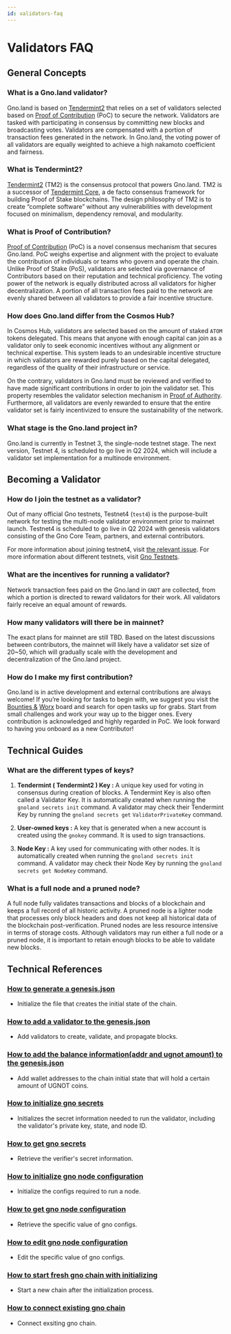 ```yaml
---
id: validators-faq
---
```


# Validators FAQ

## General Concepts

### What is a Gno.land validator?

Gno.land is based on [Tendermint2](https://docs.gno.land/concepts/tendermint2) that relies on a set of validators selected based on [Proof of Contribution](https://docs.gno.land/concepts/proof-of-contribution) (PoC) to secure the network. Validators are tasked with participating in consensus by committing new blocks and broadcasting votes. Validators are compensated with a portion of transaction fees generated in the network. In Gno.land, the voting power of all validators are equally weighted to achieve a high nakamoto coefficient and fairness.

### What is Tendermint2?

[Tendermint2](https://docs.gno.land/concepts/tendermint2) (TM2) is the consensus protocol that powers Gno.land. TM2 is a successor of [Tendermint Core](https://github.com/tendermint/tendermint2), a de facto consensus framework for building Proof of Stake blockchains. The design philosophy of TM2 is to create “complete software” without any vulnerabilities with development focused on minimalism, dependency removal, and modularity.

### What is Proof of Contribution?

[Proof of Contribution](https://docs.gno.land/concepts/proof-of-contribution) (PoC) is a novel consensus mechanism that secures Gno.land. PoC weighs expertise and alignment with the project to evaluate the contribution of individuals or teams who govern and operate the chain. Unlike Proof of Stake (PoS), validators are selected via governance of Contributors based on their reputation and technical proficiency. The voting power of the network is equally distributed across all validators for higher decentralization. A portion of all transaction fees paid to the network are evenly shared between all validators to provide a fair incentive structure.

### How does Gno.land differ from the Cosmos Hub?

In Cosmos Hub, validators are selected based on the amount of staked `ATOM` tokens delegated. This means that anyone with enough capital can join as a validator only to seek economic incentives without any alignment or technical expertise. This system leads to an undesirable incentive structure in which validators are rewarded purely based on the capital delegated, regardless of the quality of their infrastructure or service.

On the contrary, validators in Gno.land must be reviewed and verified to have made significant contributions in order to join the validator set. This property resembles the validator selection mechanism in [Proof of Authority](https://openethereum.github.io/Proof-of-Authority-Chains). Furthermore, all validators are evenly rewarded to ensure that the entire validator set is fairly incentivized to ensure the sustainability of the network.

### What stage is the Gno.land project in?

Gno.land is currently in Testnet 3, the single-node testnet stage. The next version, Testnet 4, is scheduled to go live in Q2 2024, which will include a validator set implementation for a multinode environment.

## Becoming a Validator

### How do I join the testnet as a validator?

Out of many official Gno testnets, Testnet4 (`test4`) is the purpose-built network for testing the multi-node validator environment prior to mainnet launch. Testnet4 is scheduled to go live in Q2 2024 with genesis validators consisting of the Gno Core Team, partners, and external contributors.

For more information about joining testnet4, visit [the relevant issue](https://github.com/gnolang/hackerspace/issues/69). For more information about different testnets, visit [Gno Testnets](https://docs.gno.land/concepts/testnets).

### What are the incentives for running a validator?

Network transaction fees paid on the Gno.land in `GNOT` are collected, from which a portion is directed to reward validators for their work. All validators fairly receive an equal amount of rewards.

### How many validators will there be in mainnet?

The exact plans for mainnet are still TBD. Based on the latest discussions between contributors, the mainnet will likely have a validator set size of 20~50, which will gradually scale with the development and decentralization of the Gno.land project.

### How do I make my first contribution?

Gno.land is in active development and external contributions are always welcome! If you’re looking for tasks to begin with, we suggest you visit the [Bounties &](https://github.com/orgs/gnolang/projects/35/views/3) [Worx](https://github.com/orgs/gnolang/projects/35/views/3) board and search for open tasks up for grabs. Start from small challenges and work your way up to the bigger ones. Every contribution is acknowledged and highly regarded in PoC. We look forward to having you onboard as a new Contributor!

## Technical Guides

### What are the different types of keys?

1. **Tendermint ( Tendermint2 ) Key :** A unique key used for voting in consensus during creation of blocks. A Tendermint Key is also often called a Validator Key. It is automatically created when running the `gnoland secrets init` command. A validator may check their Tendermint Key by running the `gnoland secrets get` `ValidatorPrivateKey` command.

2. **User-owned keys :** A key that is generated when a new account is created using the `gnokey` command. It is used to sign transactions.

3. **Node Key :** A key used for communicating with other nodes. It is automatically created when running the `gnoland secrets init` command. A validator may check their Node Key by running the `gnoland secrets get NodeKey` command.

### What is a full node and a pruned node?

A full node fully validates transactions and blocks of a blockchain and keeps a full record of all historic activity. A pruned node is a lighter node that processes only block headers and does not keep all historical data of the blockchain post-verification. Pruned nodes are less resource intensive in terms of storage costs. Although validators may run either a full node or a pruned node, it is important to retain enough blocks to be able to validate new blocks.

## Technical References

### [How to generate a genesis.json](../../gno-tooling/cli/gnoland.md#gnoland-genesis-generate-flags)

- Initialize the file that creates the initial state of the chain.

### [How to add a validator to the genesis.json](../../gno-tooling/cli/gnoland.md#gnoland-genesis-validator-add-flags)

- Add validators to create, validate, and propagate blocks.

### [How to add the balance information(addr and ugnot amount) to the genesis.json](../../gno-tooling/cli/gnoland.md#gnoland-genesis-balances-add-flags)

- Add wallet addresses to the chain initial state that will hold a certain amount of UGNOT coins.

### [How to initialize gno secrets](../../gno-tooling/cli/gnoland.md#gnoland-secrets-init-flags-)

- Initializes the secret information needed to run the validator, including the validator's private key, state, and node ID.

### [How to get gno secrets](../../gno-tooling/cli/gnoland.md#gnoland-secrets-get-flags-)

- Retrieve the verifier's secret information.

### [How to initialize gno node configuration](../../gno-tooling/cli/gnoland.md#gnoland-config-init-flags)

- Initialize the configs required to run a node.

### [How to get gno node configuration](../../gno-tooling/cli/gnoland.md#gnoland-config-get)

- Retrieve the specific value of gno configs.

### [How to edit gno node configuration](../../gno-tooling/cli/gnoland.md#gnoland-config-set)

- Edit the specific value of gno configs.

### [How to start fresh gno chain with initializing](./start-a-new-gno-chain-and-validator.md)

- Start a new chain after the initialization process.

### [How to connect existing gno chain](./connect-to-an-existing-gno-chain.md)

- Connect exsiting gno chain.
